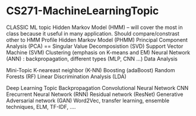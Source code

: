 # CS271-MachineLearningTopic
CLASSIC ML topic
	Hidden Markov Model (HMM) – will cover the most in class because it useful in many application. Should compare/constrast other to HMM
	Profile Hidden Markov Model (PHMM)
	Principal Component Analysis (PCA) == Singular Value Decomposistion (SVD)
	Support Vector Machine (SVM)
	Clustering (emphasis on K-means and EM)
	Neural Network (ANN) : backpropagation, different types (MLP, CNN …)
	Data Analysis

Mini-Topic 
	K-neareast neighbor (K-NN) 
	Boosting (adaBoost)
	Random Forests (RF)
	Linear Discrimination Analysis (LDA)

Deep Learning Topic 
	Backpropagation
	Convolutional Neural Network CNN
	Erecurrent Neural Network (RNN) 
	Residual network (ResNet)
	Generative Adversarial network (GAN)
	Word2Vec, transfer learning, ensemble techniques, ELM, TF-IDF, ….
